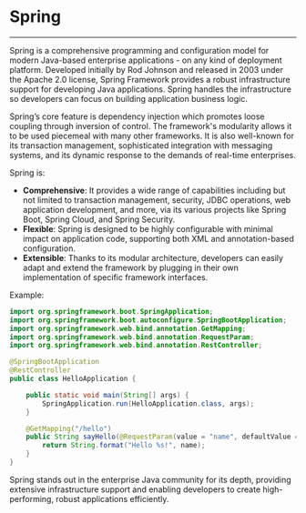 # Spring

---

Spring is a comprehensive programming and configuration model for modern Java-based enterprise applications - on any kind of deployment platform. Developed initially by Rod Johnson and released in 2003 under the Apache 2.0 license, Spring Framework provides a robust infrastructure support for developing Java applications. Spring handles the infrastructure so developers can focus on building application business logic.

Spring’s core feature is dependency injection which promotes loose coupling through inversion of control. The framework's modularity allows it to be used piecemeal with many other frameworks. It is also well-known for its transaction management, sophisticated integration with messaging systems, and its dynamic response to the demands of real-time enterprises.

Spring is:

- **Comprehensive**: It provides a wide range of capabilities including but not limited to transaction management, security, JDBC operations, web application development, and more, via its various projects like Spring Boot, Spring Cloud, and Spring Security.
- **Flexible**: Spring is designed to be highly configurable with minimal impact on application code, supporting both XML and annotation-based configuration.
- **Extensible**: Thanks to its modular architecture, developers can easily adapt and extend the framework by plugging in their own implementation of specific framework interfaces.

Example:
```java
import org.springframework.boot.SpringApplication;
import org.springframework.boot.autoconfigure.SpringBootApplication;
import org.springframework.web.bind.annotation.GetMapping;
import org.springframework.web.bind.annotation.RequestParam;
import org.springframework.web.bind.annotation.RestController;

@SpringBootApplication
@RestController
public class HelloApplication {

    public static void main(String[] args) {
        SpringApplication.run(HelloApplication.class, args);
    }

    @GetMapping("/hello")
    public String sayHello(@RequestParam(value = "name", defaultValue = "World") String name) {
        return String.format("Hello %s!", name);
    }
}
```

Spring stands out in the enterprise Java community for its depth, providing extensive infrastructure support and enabling developers to create high-performing, robust applications efficiently.